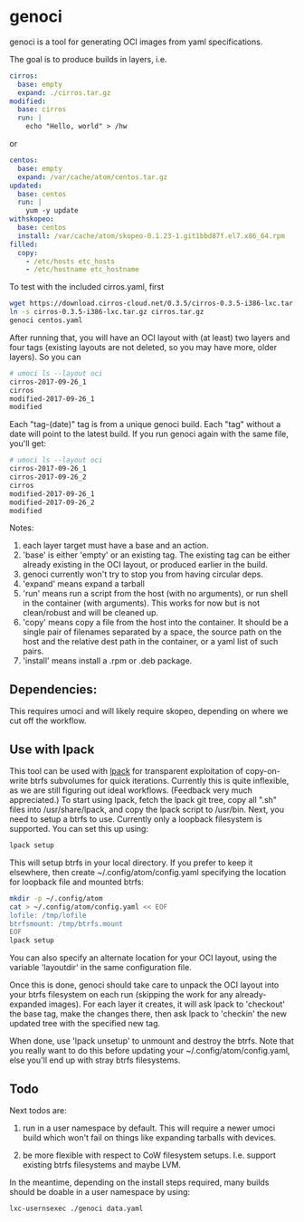 # genoci

genoci is a tool for generating OCI images from yaml specifications.

The goal is to produce builds in layers, i.e.

```yaml
cirros:
  base: empty
  expand: ./cirros.tar.gz
modified:
  base: cirros
  run: |
    echo "Hello, world" > /hw
```

or

```yaml
centos:
  base: empty
  expand: /var/cache/atom/centos.tar.gz
updated:
  base: centos
  run: |
    yum -y update
withskopeo:
  base: centos
  install: /var/cache/atom/skopeo-0.1.23-1.git1bbd87f.el7.x86_64.rpm 
filled:
  copy:
    - /etc/hosts etc_hosts
    - /etc/hostname etc_hostname
```

To test with the included cirros.yaml, first

```bash
wget https://download.cirros-cloud.net/0.3.5/cirros-0.3.5-i386-lxc.tar.gz
ln -s cirros-0.3.5-i386-lxc.tar.gz cirros.tar.gz
genoci centos.yaml
```

After running that, you will have an OCI layout with (at least) two layers and
four tags (existing layouts are not deleted, so you may have more, older
layers).  So you can

```bash
# umoci ls --layout oci
cirros-2017-09-26_1
cirros
modified-2017-09-26_1
modified
```

Each "tag-(date)" tag is from a unique genoci build.  Each "tag" without a date
will point to the latest build.  If you run genoci again with the same file,
you'll get:

```bash
# umoci ls --layout oci
cirros-2017-09-26_1
cirros-2017-09-26_2
cirros
modified-2017-09-26_1
modified-2017-09-26_2
modified
```

Notes:

1. each layer target must have a base and an action.
1. 'base' is either 'empty' or an existing tag.  The existing tag
can be either already existing in the OCI layout, or produced earlier
in the build.
1. genoci currently won't try to stop you from having circular deps.
1. 'expand' means expand a tarball
1. 'run' means run a script from the host (with no arguments), or
run shell in the container (with arguments).  This works for now but
is not clean/robust and will be cleaned up.
1. 'copy' means copy a file from the host into the container.  It
should be a single pair of filenames separated by a space, the
source path on the host and the relative dest path in the container,
or a yaml list of such pairs.
1. 'install' means install a .rpm or .deb package.

## Dependencies:

This requires umoci and will likely require skopeo, depending on
where we cut off the workflow.

## Use with lpack

This tool can be used with [lpack](http://github.com/atom-deps/lpack)
for transparent exploitation of copy-on-write btrfs subvolumes for
quick iterations.  Currently this is quite inflexible, as we are still
figuring out ideal workflows.  (Feedback very much appreciated.)  To
start using lpack, fetch the lpack git tree, copy all ".sh" files into
/usr/share/lpack, and copy the lpack script to /usr/bin.  Next, you need
to setup a btrfs to use.  Currently only a loopback filesystem is supported.
You can set this up using:

```bash
lpack setup
```

This will setup btrfs in your local directory.  If you prefer to keep it
elsewhere, then create ~/.config/atom/config.yaml specifying the
location for loopback file and mounted btrfs:

```bash
mkdir -p ~/.config/atom
cat > ~/.config/atom/config.yaml << EOF
lofile: /tmp/lofile
btrfsmount: /tmp/btrfs.mount
EOF
lpack setup
```

You can also specify an alternate location for your OCI layout, using
the variable 'layoutdir' in the same configuration file.

Once this is done, genoci should take care to unpack the OCI layout into
your btrfs filesystem on each run (skipping the work for any already-expanded
images).  For each layer it creates, it will ask lpack to 'checkout' the
base tag, make the changes there, then ask lpack to 'checkin' the new updated
tree with the specified new tag.

When done, use 'lpack unsetup' to unmount and destroy the btrfs.  Note that
you really want to do this before updating your ~/.config/atom/config.yaml,
else you'll end up with stray btrfs filesystems.

## Todo

Next todos are:

1. run in a user namespace by default.  This will require a newer
umoci build which won't fail on things like expanding tarballs with
devices.

1. be more flexible with respect to CoW filesystem setups.  I.e. support
existing btrfs filesystems and maybe LVM.

In the meantime, depending on the install steps required, many
builds should be doable in a user namespace by using:

```bash
lxc-usernsexec ./genoci data.yaml
```
